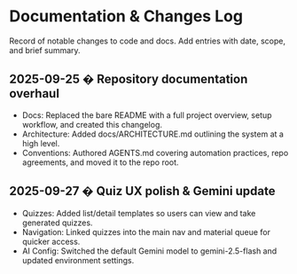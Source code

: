 # Documentation & Changes Log

Record of notable changes to code and docs. Add entries with date, scope, and brief summary.

## 2025-09-25 � Repository documentation overhaul

- Docs: Replaced the bare README with a full project overview, setup workflow, and created this changelog.
- Architecture: Added docs/ARCHITECTURE.md outlining the system at a high level.
- Conventions: Authored AGENTS.md covering automation practices, repo agreements, and moved it to the repo root.

## 2025-09-27 � Quiz UX polish & Gemini update

- Quizzes: Added list/detail templates so users can view and take generated quizzes.
- Navigation: Linked quizzes into the main nav and material queue for quicker access.
- AI Config: Switched the default Gemini model to gemini-2.5-flash and updated environment settings.